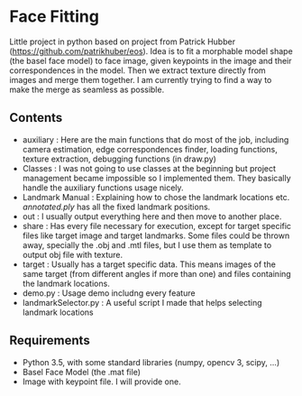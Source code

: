 # Face Fitting

Little project in python based on project from Patrick Hubber (https://github.com/patrikhuber/eos). Idea is to fit a morphable model shape (the basel face model) to face image, given keypoints in the image and their correspondences in the model. Then we extract texture directly from images and merge them together. I am currently trying to find a way to make the merge as seamless as possible. 

## Contents 

* auxiliary : Here are the main functions that do most of the job, including camera estimation, edge correspondences finder, loading functions, texture extraction, debugging functions (in draw.py)
* Classes : I was not going to use classes at the beginning but project management became impossible so I implemented them. They basically handle the auxiliary functions usage nicely. 
* Landmark Manual : Explaining how to chose the landmark locations etc. _annotated.ply_ has all the fixed landmark positions. 
* out : I usually output everything here and then move to another place. 
* share : Has every file necessary for execution, except for target specific files like target image and target landmarks. Some files could be thrown away, specially the .obj and .mtl files, but I use them as template to output obj file with texture. 
* target : Usually has a target specific data. This means images of the same target (from different angles if more than one) and files containing the landmark locations. 
* demo.py : Usage demo includng every feature
* landmarkSelector.py : A useful script I made that helps selecting landmark locations

## Requirements

* Python 3.5, with some standard libraries (numpy, opencv 3, scipy, ...)
* Basel Face Model (the .mat file) 
* Image with keypoint file. I will provide one. 
